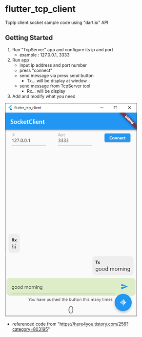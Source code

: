 # flutter_tcp_client

TcpIp client socket sample code using "dart:io" API



## Getting Started

1. Run "TcpServer" app and configure its ip and port
   - example : 127.0.0.1, 3333
2. Run app
   - input ip address and port number
   - press "connect"
   - send message via press send button
     - Tx... will be display at window
   - send message from TcpServer tool
     - Rx... will be display
3. Add and modify what you need

![](app.png)



- referenced code from "https://here4you.tistory.com/256?category=803195"
